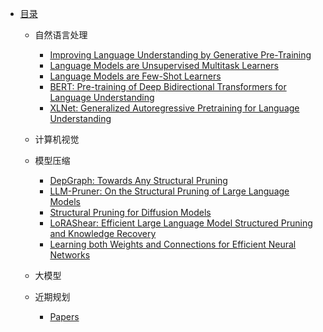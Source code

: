 * [目录](README.md)
  * 自然语言处理
    <!-- * [Efficient Estimation of Word Representations in Vector Space](./contents/NLP/Efficient%20Estimation%20of%20Word%20Representations%20in%20Vector%20Space.md) -->
    * [Improving Language Understanding by Generative Pre-Training](contents/NLP/Improving%20Language%20Understanding%20by%20Generative%20Pre-Training.md)
    * [Language Models are Unsupervised Multitask Learners](contents/NLP/Language%20Models%20are%20Unsupervised%20Multitask%20Learners.md)
    * [Language Models are Few-Shot Learners](contents/NLP/Language%20Models%20are%20Unsupervised%20Multitask%20Learners.md)
    * [BERT: Pre-training of Deep Bidirectional Transformers for Language Understanding](contents/NLP/BERT.md)
    * [XLNet: Generalized Autoregressive Pretraining for Language Understanding](contents/NLP/XLNet.md)
  
  * 计算机视觉
  
  * 模型压缩
    * [DepGraph: Towards Any Structural Pruning](contents/ModelCompression/DepGraph.md)
    * [LLM-Pruner: On the Structural Pruning of Large Language Models](contents/ModelCompression/LLM-Pruner.md)
    * [Structural Pruning for Diffusion Models](contents/ModelCompression/Structural%20Pruning%20for%20Diffusion%20Models.md)
    * [LoRAShear: Efficient Large Language Model Structured Pruning and Knowledge Recovery](contents/ModelCompression/LoRAShear.md)
    * [Learning both Weights and Connections for Efficient Neural Networks](contents/ModelCompression/Learning%20both%20Weights%20and%20Connections%20for%20Efficient%20Neural%20Networks.md)

  * 大模型
  
  * 近期规划
    * [Papers](TodoList.md) 


    

